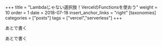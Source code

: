 +++
title = "Lambdaじゃない選択肢！VercelのFunctionsを使おう"
weight = 10
order = 1
date = 2018-07-18
insert_anchor_links = "right"
[taxonomies]
categories = ["posts"]
tags = ["vercel","serverless"]
+++

あとで書く

<!-- more -->

あとで書く

